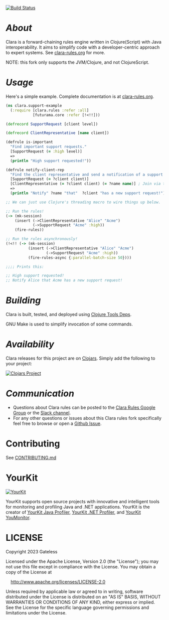 [![Build Status](https://github.com/gateless/clara-rules/actions/workflows/clojure.yml/badge.svg)](https://github.com/gateless/clara-rules/actions/workflows/clojure.yml)

# _About_

Clara is a forward-chaining rules engine written in Clojure(Script) with Java interoperability. It aims to simplify code with a developer-centric approach to expert systems. See [clara-rules.org](http://www.clara-rules.org) for more.

NOTE: this fork only supports the JVM/Clojure, and not ClojureScript.

# _Usage_

Here's a simple example. Complete documentation is at [clara-rules.org](http://www.clara-rules.org/docs/firststeps/).

```clj
(ns clara.support-example
  (:require [clara.rules :refer :all]
            [futurama.core :refer [!<!!]))

(defrecord SupportRequest [client level])

(defrecord ClientRepresentative [name client])

(defrule is-important
  "Find important support requests."
  [SupportRequest (= :high level)]
  =>
  (println "High support requested!"))

(defrule notify-client-rep
  "Find the client representative and send a notification of a support request."
  [SupportRequest (= ?client client)]
  [ClientRepresentative (= ?client client) (= ?name name)] ; Join via the ?client binding.
  =>
  (println "Notify" ?name "that"  ?client "has a new support request!"))

;; We can just use Clojure's threading macro to wire things up below.

;; Run the rules!
(-> (mk-session)
    (insert (->ClientRepresentative "Alice" "Acme")
            (->SupportRequest "Acme" :high))
    (fire-rules))

;; Run the rules asynchronously!
(!<!! (-> (mk-session)
          (insert (->ClientRepresentative "Alice" "Acme")
                  (->SupportRequest "Acme" :high))
          (fire-rules-async {:parallel-batch-size 50})))

;;;; Prints this:

;; High support requested!
;; Notify Alice that Acme has a new support request!
```

# _Building_

Clara is built, tested, and deployed using [Clojure Tools Deps](https://clojure.org/guides/deps_and_cli).

GNU Make is used to simplify invocation of some commands.

# _Availability_

Clara releases for this project are on [Clojars](https://clojars.org/). Simply add the following to your project:

[![Clojars Project](https://clojars.org/com.github.gateless/clara-rules/latest-version.svg)](http://clojars.org/com.github.gateless/clara-rules)

# _Communication_

- Questions about Clara rules can be posted to the [Clara Rules Google Group](https://groups.google.com/forum/?hl=en#!forum/clara-rules) or the [Slack channel](https://clojurians.slack.com/messages/clara/).
- For any other questions or issues about this Clara rules fork specifically feel free to browse or open a [Github Issue](https://github.com/gateless/clara-rules/issues).

# Contributing

See [CONTRIBUTING.md](CONTRIBUTING.md)

# YourKit

[![YourKit](https://www.yourkit.com/images/yklogo.png)](https://www.yourkit.com/)

YourKit supports open source projects with innovative and intelligent tools
for monitoring and profiling Java and .NET applications.
YourKit is the creator of [YourKit Java Profiler](https://www.yourkit.com/java/profiler/),
[YourKit .NET Profiler](https://www.yourkit.com/dotnet-profiler/),
and [YourKit YouMonitor](https://www.yourkit.com/youmonitor/).

# LICENSE

Copyright 2023 Gateless

Licensed under the Apache License, Version 2.0 (the "License"); you may not use this file except in compliance with the License. You may obtain a copy of the License at

&nbsp;&nbsp;&nbsp;&nbsp;http://www.apache.org/licenses/LICENSE-2.0

Unless required by applicable law or agreed to in writing, software distributed under the License is distributed on an "AS IS" BASIS, WITHOUT WARRANTIES OR CONDITIONS OF ANY KIND, either express or implied. See the License for the specific language governing permissions and limitations under the License.
